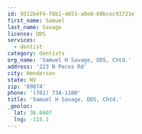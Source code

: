 ```yaml
---
id: 9312b4f4-f8b1-4653-a0e8-68bcec93721e
first_name: Samuel
last_name: Savage
license: DDS
services:
  - dentist
category: dentists
org_name: 'Samuel H Savage, DDS, Chtd.'
address: '223 N Pecos Rd'
city: Henderson
state: NV
zip: '89074'
phone: '(702) 734-1100'
title: 'Samuel H Savage, DDS, Chtd.'
_geoloc:
  lat: 36.0407
  lng: -115.1
---
```

